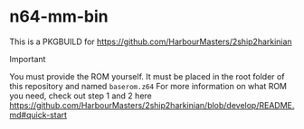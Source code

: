 # n64-mm-bin

This is a PKGBUILD for https://github.com/HarbourMasters/2ship2harkinian

> [!IMPORTANT]  
> You must provide the ROM yourself. It must be placed in the root folder of this repository and named `baserom.z64`
> For more information on what ROM you need, check out step 1 and 2 here https://github.com/HarbourMasters/2ship2harkinian/blob/develop/README.md#quick-start

